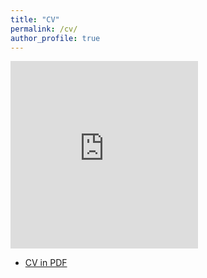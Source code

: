 ```yaml
---
title: "CV"
permalink: /cv/
author_profile: true
---
```


<embed src="https://eveyuyi.github.io/cn_eveyuyi.github.io/files/CV_eveyu_cn.pdf" type="application/pdf" height="300px"/>

* [CV in PDF](https://eveyuyi.github.io/cn_eveyuyi.github.io/files/CV_eveyu_cn.pdf)


<!-- 
Awaiting for further information... 

---
layout: archive
title: "CV"
permalink: /cv/
author_profile: true
redirect_from:
  - /resume
---

{% include base_path %}


Education
======
* B.S. in Civil Eningeering, Zhejiang University, 2017
* Minor in Law, Zhejiang University, 2017
* Ph.D in Version Control Theory, GitHub University, 2022 (expected)

Work experience
======
* Summer 2015: Research Assistant
  * Github University

  
Skills
======
* Skill 1
* Skill 2
  * Sub-skill 2.1
  * Sub-skill 2.2
  * Sub-skill 2.3
* Skill 3

Publications
======
  <ul>{% for post in site.publications %}
    {% include archive-single-cv.html %}
  {% endfor %}</ul>
  
Talks
======
  <ul>{% for post in site.talks %}
    {% include archive-single-talk-cv.html %}
  {% endfor %}</ul>
  
Teaching
======
  <ul>{% for post in site.teaching %}
    {% include archive-single-cv.html %}
  {% endfor %}</ul>
  
Service and leadership
======
* Currently signed in to 43 different slack teams -->
